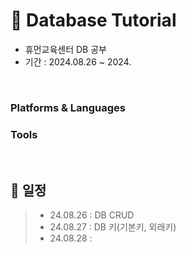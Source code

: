 # 📖 Database Tutorial
- 휴먼교육센터 DB 공부
- 기간 : 2024.08.26 ~ 2024.

<br/>

### Platforms & Languages


### Tools


<br/>

## 📝 일정
> - 24.08.26 : DB CRUD
> - 24.08.27 : DB 키(기본키, 외래키)
> - 24.08.28 : 
